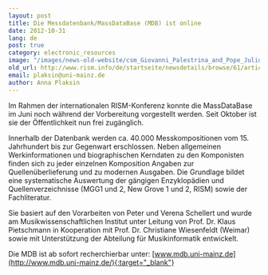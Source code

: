 ```yaml
---
layout: post
title: Die Messdatenbank/MassDataBase (MDB) ist online
date: 2012-10-31
lang: de
post: true
category: electronic_resources
image: "/images/news-old-website/csm_Giovanni_Palestrina_and_Pope_Julius_III_b60d437135.jpg"
old_url: http://www.rism.info/de/startseite/newsdetails/browse/61/article/64/the-massdatabase-mdb-is-online.html
email: plaksin@uni-mainz.de
author: Anna Plaksin
---
```


Im Rahmen der internationalen RISM-Konferenz konnte die MassDataBase im Juni noch während der Vorbereitung vorgestellt werden. Seit Oktober ist sie der Öffentlichkeit nun frei zugänglich.

Innerhalb der Datenbank werden ca. 40.000 Messkompositionen vom 15. Jahrhundert bis zur Gegenwart erschlossen. Neben allgemeinen Werkinformationen und biographischen Kerndaten zu den Komponisten finden sich zu jeder einzelnen Komposition Angaben zur Quellenüberlieferung und zu modernen Ausgaben. Die Grundlage bildet eine systematische Auswertung der gängigen Enzyklopädien und Quellenverzeichnisse (MGG1 und 2, New Grove 1 und 2, RISM) sowie der Fachliteratur.

Sie basiert auf den Vorarbeiten von Peter und Verena Schellert und wurde am Musikwissenschaftlichen Institut unter Leitung von Prof. Dr. Klaus Pietschmann in Kooperation mit Prof. Dr. Christiane Wiesenfeldt (Weimar) sowie mit Unterstützung der Abteilung für Musikinformatik entwickelt.

Die MDB ist ab sofort recherchierbar unter: [www.mdb.uni-mainz.de](http://www.mdb.uni-mainz.de/){:target="_blank"}